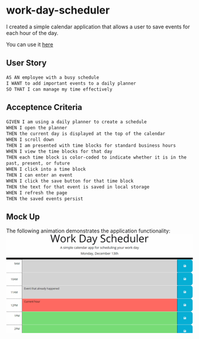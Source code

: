 # work-day-scheduler
I created a simple calendar application that allows a user to save events for each hour of the day.

You can use it [here](https://emjkenz.github.io/Honeysuckle-Scheduler/)

## User Story
```
AS AN employee with a busy schedule
I WANT to add important events to a daily planner
SO THAT I can manage my time effectively
```

## Acceptence Criteria
```
GIVEN I am using a daily planner to create a schedule
WHEN I open the planner
THEN the current day is displayed at the top of the calendar
WHEN I scroll down
THEN I am presented with time blocks for standard business hours
WHEN I view the time blocks for that day
THEN each time block is color-coded to indicate whether it is in the past, present, or future
WHEN I click into a time block
THEN I can enter an event
WHEN I click the save button for that time block
THEN the text for that event is saved in local storage
WHEN I refresh the page
THEN the saved events persist
```

## Mock Up
The following animation demonstrates the application functionality:
![example](./images/example.gif)


